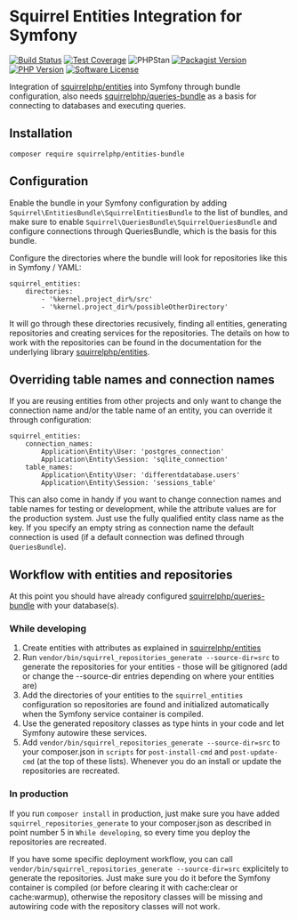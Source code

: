 Squirrel Entities Integration for Symfony
=========================================

[![Build Status](https://img.shields.io/travis/com/squirrelphp/entities-bundle.svg)](https://travis-ci.com/squirrelphp/entities-bundle) [![Test Coverage](https://api.codeclimate.com/v1/badges/a1673a906f5c334125c1/test_coverage)](https://codeclimate.com/github/squirrelphp/entities-bundle/test_coverage) ![PHPStan](https://img.shields.io/badge/style-level%208-success.svg?style=flat-round&label=phpstan) [![Packagist Version](https://img.shields.io/packagist/v/squirrelphp/entities-bundle.svg?style=flat-round)](https://packagist.org/packages/squirrelphp/entities-bundle) [![PHP Version](https://img.shields.io/packagist/php-v/squirrelphp/entities-bundle.svg)](https://packagist.org/packages/squirrelphp/entities-bundle) [![Software License](https://img.shields.io/badge/license-MIT-success.svg?style=flat-round)](LICENSE)

Integration of [squirrelphp/entities](https://github.com/squirrelphp/entities) into Symfony through bundle configuration, also needs [squirrelphp/queries-bundle](https://github.com/squirrelphp/queries-bundle) as a basis for connecting to databases and executing queries.

Installation
------------

```
composer require squirrelphp/entities-bundle
```

Configuration
-------------

Enable the bundle in your Symfony configuration by adding `Squirrel\EntitiesBundle\SquirrelEntitiesBundle` to the list of bundles, and make sure to enable `Squirrel\QueriesBundle\SquirrelQueriesBundle` and configure connections through QueriesBundle, which is the basis for this bundle.

Configure the directories where the bundle will look for repositories like this in Symfony / YAML:

    squirrel_entities:
        directories:
            - '%kernel.project_dir%/src'
            - '%kernel.project_dir%/possibleOtherDirectory'

It will go through these directories recusively, finding all entities, generating repositories and creating services for the repositories. The details on how to work with the repositories can be found in the documentation for the underlying library [squirrelphp/entities](https://github.com/squirrelphp/entities).

Overriding table names and connection names
-------------------------------------------

If you are reusing entities from other projects and only want to change the connection name and/or the table name of an entity, you can override it through configuration:

    squirrel_entities:
        connection_names:
            Application\Entity\User: 'postgres_connection'
            Application\Entity\Session: 'sqlite_connection'
        table_names:
            Application\Entity\User: 'differentdatabase.users'
            Application\Entity\Session: 'sessions_table'

This can also come in handy if you want to change connection names and table names for testing or development, while the attribute values are for the production system. Just use the fully qualified entity class name as the key. If you specify an empty string as connection name the default connection is used (if a default connection was defined through `QueriesBundle`).

Workflow with entities and repositories
---------------------------------------

At this point you should have already configured [squirrelphp/queries-bundle](https://github.com/squirrelphp/queries-bundle) with your database(s).

### While developing

1. Create entities with attributes as explained in [squirrelphp/entities](https://github.com/squirrelphp/entities)
2. Run `vendor/bin/squirrel_repositories_generate --source-dir=src` to generate the repositories for your entities - those will be gitignored (add or change the --source-dir entries depending on where your entities are)
3. Add the directories of your entities to the `squirrel_entities` configuration so repositories are found and initialized automatically when the Symfony service container is compiled.
4. Use the generated repository classes as type hints in your code and let Symfony autowire these services.
5. Add `vendor/bin/squirrel_repositories_generate --source-dir=src` to your composer.json in `scripts` for `post-install-cmd` and `post-update-cmd` (at the top of these lists). Whenever you do an install or update the repositories are recreated.

### In production

If you run `composer install` in production, just make sure you have added `squirrel_repositories_generate` to your composer.json as described in point number 5 in `While developing`, so every time you deploy the repositories are recreated.

If you have some specific deployment workflow, you can call `vendor/bin/squirrel_repositories_generate --source-dir=src` explicitely to generate the repositories. Just make sure you do it before the Symfony container is compiled (or before clearing it with cache:clear or cache:warmup), otherwise the repository classes will be missing and autowiring code with the repository classes will not work.